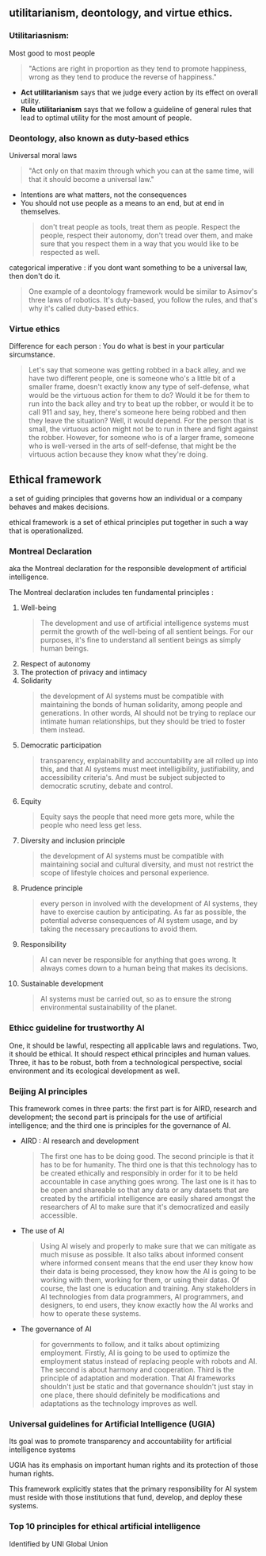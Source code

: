 ## utilitarianism, deontology, and virtue ethics.

### Utilitariasnism:

Most good to most people

> "Actions are right in proportion as they tend to promote happiness, wrong as they tend to produce the reverse of happiness."

- **Act utilitarianism** says that we judge every action by its effect on overall utility.
- **Rule utilitarianism** says that we follow a guideline of general rules that lead to optimal utility for the most amount of people.

### Deontology, also known as duty-based ethics

Universal moral laws

> "Act only on that maxim through which you can at the same time, will that it should become a universal law."

- Intentions are what matters, not the consequences
- You should not use people as a means to an end, but at end in themselves.
  > don't treat people as tools, treat them as people. Respect the people, respect their autonomy, don't tread over them, and make sure that you respect them in a way that you would like to be respected as well.

categorical imperative : if you dont want something to be a universal law, then don't do it.

> One example of a deontology framework would be similar to Asimov's three laws of robotics. It's duty-based, you follow the rules, and that's why it's called duty-based ethics.

### Virtue ethics

Difference for each person : You do what is best in your particular sircumstance.

> Let's say that someone was getting robbed in a back alley, and we have two different people, one is someone who's a little bit of a smaller frame, doesn't exactly know any type of self-defense, what would be the virtuous action for them to do? Would it be for them to run into the back alley and try to beat up the robber, or would it be to call 911 and say, hey, there's someone here being robbed and then they leave the situation? Well, it would depend. For the person that is small, the virtuous action might not be to run in there and fight against the robber. However, for someone who is of a larger frame, someone who is well-versed in the arts of self-defense, that might be the virtuous action because they know what they're doing.

## Ethical framework

a set of guiding principles that governs how an individual or a company behaves and makes decisions.

ethical framework is a set of ethical principles put together in such a way that is operationalized.

### Montreal Declaration

aka the Montreal declaration for the responsible development of artificial intelligence.

The Montreal declaration includes ten fundamental principles :

1. Well-being
   > The development and use of artificial intelligence systems must permit the growth of the well-being of all sentient beings. For our purposes, it's fine to understand all sentient beings as simply human beings.
2. Respect of autonomy
3. The protection of privacy and intimacy
4. Solidarity
   > the development of AI systems must be compatible with maintaining the bonds of human solidarity, among people and generations. In other words, AI should not be trying to replace our intimate human relationships, but they should be tried to foster them instead.
5. Democratic participation
   > transparency, explainability and accountability are all rolled up into this, and that AI systems must meet intelligibility, justifiability, and accessibility criteria's. And must be subject subjected to democratic scrutiny, debate and control.
6. Equity
   > Equity says the people that need more gets more, while the people who need less get less.
7. Diversity and inclusion principle
   > the development of AI systems must be compatible with maintaining social and cultural diversity, and must not restrict the scope of lifestyle choices and personal experience.
8. Prudence principle
   > every person in involved with the development of AI systems, they have to exercise caution by anticipating. As far as possible, the potential adverse consequences of AI system usage, and by taking the necessary precautions to avoid them.
9. Responsibility
   > AI can never be responsible for anything that goes wrong. It always comes down to a human being that makes its decisions.
10. Sustainable development
    > AI systems must be carried out, so as to ensure the strong environmental sustainability of the planet.

### Ethicc guideline for trustworthy AI

One, it should be lawful, respecting all applicable laws and regulations. Two, it should be ethical. It should respect ethical principles and human values. Three, it has to be robust, both from a technological perspective, social environment and its ecological development as well.

### Beijing AI principles

This framework comes in three parts: the first part is for AIRD, research and development; the second part is principals for the use of artificial intelligence; and the third one is principles for the governance of AI.

- AIRD : AI research and development
  > The first one has to be doing good. The second principle is that it has to be for humanity. The third one is that this technology has to be created ethically and responsibly in order for it to be held accountable in case anything goes wrong. The last one is it has to be open and shareable so that any data or any datasets that are created by the artificial intelligence are easily shared amongst the researchers of AI to make sure that it's democratized and easily accessible.
- The use of AI
  > Using AI wisely and properly to make sure that we can mitigate as much misuse as possible. It also talks about informed consent where informed consent means that the end user they know how their data is being processed, they know how the AI is going to be working with them, working for them, or using their datas. Of course, the last one is education and training. Any stakeholders in AI technologies from data programmers, AI programmers, and designers, to end users, they know exactly how the AI works and how to operate these systems.
- The governance of AI
  > for governments to follow, and it talks about optimizing employment. Firstly, AI is going to be used to optimize the employment status instead of replacing people with robots and AI. The second is about harmony and cooperation. Third is the principle of adaptation and moderation. That AI frameworks shouldn't just be static and that governance shouldn't just stay in one place, there should definitely be modifications and adaptations as the technology improves as well.

### Universal guidelines for Artificial Intelligence (UGIA)

Its goal was to promote transparency and accountability for artificial intelligence systems

UGIA has its emphasis on important human rights and its protection of those human rights.

This framework explicitly states that the primary responsibility for AI system must reside with those institutions that fund, develop, and deploy these systems.

### Top 10 principles for ethical artificial intelligence

Identified by UNI Global Union
